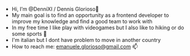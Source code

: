 -  Hi, I’m @DenniXI / Dennis Glorioso👋
-  My main goal is to find an opportunity as a frontend developer to improve my knowledge and find a good team to work with
-  In my free time I like play with videogames but I also like to hiking or do some sports 👀
-  I'm italian but I dont have problem to move in another country
-  How to reach me: emanuele.glorioso@gmail.com 📫

